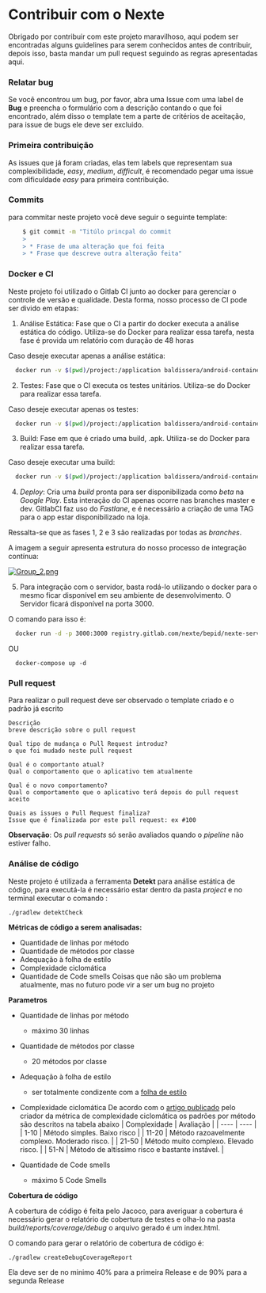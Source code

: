 # Contribuir com o Nexte

Obrigado por contribuir com este projeto maravilhoso, aqui podem ser encontradas alguns guidelines para serem conhecidos antes de contribuir, depois isso, basta mandar um pull request seguindo as regras apresentadas aqui.

### Relatar bug  
Se você encontrou um bug, por favor, abra uma Issue com uma label de **Bug** e preencha o formulário com a descrição contando o que foi encontrado, além disso o template tem a parte de critérios de aceitação, para issue de bugs ele deve ser excluido.

### Primeira contribuição
As issues que já foram criadas, elas tem labels que representam sua complexibilidade, _easy_, _medium_, _difficult_, é recomendado pegar uma issue com dificuldade _easy_ para primeira contribuição.

### Commits
para commitar neste projeto você deve seguir o seguinte template:
```bash
    $ git commit -m "Titúlo princpal do commit
    > 
    > * Frase de uma alteração que foi feita
    > * Frase que descreve outra alteração feita"
```

### Docker e CI

Neste projeto foi utilizado o Gitlab CI junto ao docker para gerenciar o controle de versão e qualidade. Desta forma, nosso processo de CI pode ser divido em etapas:

1. Análise Estática: Fase que o CI a partir do docker executa a análise estática do código. Utiliza-se do Docker para realizar essa tarefa, nesta fase é provida um relatório com duração de 48 horas

Caso deseje executar apenas a análise estática:

```bash
  docker run -v $(pwd)/project:/application baldissera/android-container /bin/bash "/static_analysis.sh"
```
    
2. Testes: Fase que o CI executa os testes unitários. Utiliza-se do Docker para realizar essa tarefa. 

Caso deseje executar apenas os testes:

```bash
  docker run -v $(pwd)/project:/application baldissera/android-container /bin/bash "/test.sh"
```

3. Build: Fase em que é criado uma build, .apk. Utiliza-se do Docker para realizar essa tarefa. 

Caso deseje executar uma build:

```bash
  docker run -v $(pwd)/project:/application baldissera/android-container /bin/bash "/build.sh"
```

4. *Deploy*: Cria uma *build* pronta para ser disponibilizada como *beta* na *Google Play*. Esta interação do CI apenas ocorre nas branches master e dev. GitlabCI faz uso do *Fastlane*, e é necessário a criação de uma TAG para o app estar disponibilizado na loja.

Ressalta-se que as fases 1, 2 e 3 são realizadas por todas as *branches*.

 A imagem a seguir apresenta estrutura do nosso processo de integração contínua:
 
 [![Group_2.png](https://s17.postimg.cc/yru8x54m7/Group_2.png)](https://postimg.cc/image/sqwk02hzv/)

5. Para integração com o servidor, basta rodá-lo utilizando o docker para o mesmo ficar disponível em seu ambiente de desenvolvimento. O Servidor ficará disponível na porta 3000.

O comando para isso é:
```bash
  docker run -d -p 3000:3000 registry.gitlab.com/nexte/bepid/nexte-server:0.1.0
```
OU
```
  docker-compose up -d
```

### Pull request

Para realizar o pull request deve ser observado o template criado e o padrão já escrito 

    Descrição
    breve descrição sobre o pull request

    Qual tipo de mudança o Pull Request introduz?
    o que foi mudado neste pull request

    Qual é o comportanto atual?
    Qual o comportamento que o aplicativo tem atualmente

    Qual é o novo comportamento?
    Qual o comportamento que o aplicativo terá depois do pull request aceito

    Quais as issues o Pull Request finaliza?
    Issue que é finalizada por este pull request: ex #100

**Observação**: Os *pull requests* só serão avaliados quando o *pipeline* não estiver falho.

### Análise de código

Neste projeto é utilizada a ferramenta **Detekt** para análise estática de código, para executá-la é necessário estar dentro da pasta _project_ e no terminal executar o comando :

    ./gradlew detektCheck

**Métricas de código a  serem analisadas:**

* Quantidade de linhas por método
* Quantidade de métodos por classe
* Adequação à folha de estilo
* Complexidade ciclomática
* Quantidade de Code smells
 Coisas que não são um problema atualmente, mas no futuro pode vir a ser um bug no projeto  

**Parametros**

* Quantidade de linhas por método
    * máximo 30 linhas 
* Quantidade de métodos por classe
    * 20 métodos por classe
* Adequação à folha de estilo
    * ser totalmente condizente com a [folha de estilo](/docs/MDS/DocFolhaEstilo.md)

* Complexidade ciclomática
    De acordo com o [artigo publicado](http://www.mccabe.com/pdf/MeasuringSoftwareComplexityUAV.pdf) pelo criador da métrica de complexidade ciclomática os padrões por método são descritos na tabela abaixo
    | Complexidade | Avaliação |
    | ---- | ---- |
    | 1-10 | Método simples. Baixo risco |
    | 11-20 | Método razoavelmente complexo. Moderado risco. |
    | 21-50 | Método muito complexo. Elevado risco. |
    | 51-N | Método de altíssimo risco e bastante instável. |

* Quantidade de Code smells
    * máximo 5 Code Smells

**Cobertura de código**

A cobertura de código é feita pelo Jacoco, para averiguar a cobertura é necessário gerar o relatório de cobertura de testes e olha-lo na pasta _build/reports/coverage/debug_ o arquivo gerado é um index.html.

O comando para gerar o relatório de cobertura de código é:

    ./gradlew createDebugCoverageReport

Ela deve ser de no minimo 40%  para a primeira Release e de 90% para a segunda Release 